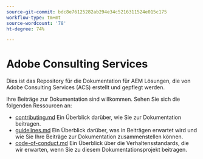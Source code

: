 ```yaml
---
source-git-commit: bdc8e76125282ab294e34c5216311524e015c175
workflow-type: tm+mt
source-wordcount: '78'
ht-degree: 74%

---
```

# Adobe Consulting Services

Dies ist das Repository für die Dokumentation für AEM Lösungen, die von Adobe Consulting Services (ACS) erstellt und gepflegt werden.

Ihre Beiträge zur Dokumentation sind willkommen. Sehen Sie sich die folgenden Ressourcen an:

* [contributing.md](contributing.md) Ein Überblick darüber, wie Sie zur Dokumentation beitragen.
* [guidelines.md](guidelines.md) Ein Überblick darüber, was in Beiträgen erwartet wird und wie Sie Ihre Beiträge zur Dokumentation zusammenstellen können.
* [code-of-conduct.md](code-of-conduct.md) Ein Überblick über die Verhaltensstandards, die wir erwarten, wenn Sie zu diesem Dokumentationsprojekt beitragen.
